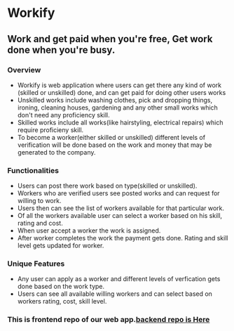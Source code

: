 # Workify

## Work and get paid when you're free, Get work done when you're busy.

### Overview
* Workify is web application where users can get there any kind of work (skilled or unskilled) done, and can get paid for doing other users works
* Unskilled works include washing clothes, pick and dropping things, ironing, cleaning houses, gardening and any other small works which don't need any proficiency skill.
* Skilled works include all works(like hairstyling, electrical repairs) which require proficieny skill.
* To become a worker(either skilled or unskilled) different levels of verification will be done based on the work and money that may be generated to the company.
### Functionalities
* Users can post there work based on type(skilled or unskilled).
* Workers who are verified users see posted works and can request for willing to work.
* Users then can see the list of workers available for that particular work.
* Of all the workers available user can select a worker based on his skill, rating and cost.
* When user accept a worker the work is assigned.
* After worker completes the work the payment gets done. Rating and skill level gets updated for worker.
### Unique Features
* Any user can apply as a worker and different levels of verfication gets done based on the work type.
* Users can see all available willing workers and can select based on workers rating, cost, skill level.
### This is frontend repo of our web app.[backend repo is Here](https://github.com/rohitchatla/inoutproj-server/tree/master)
